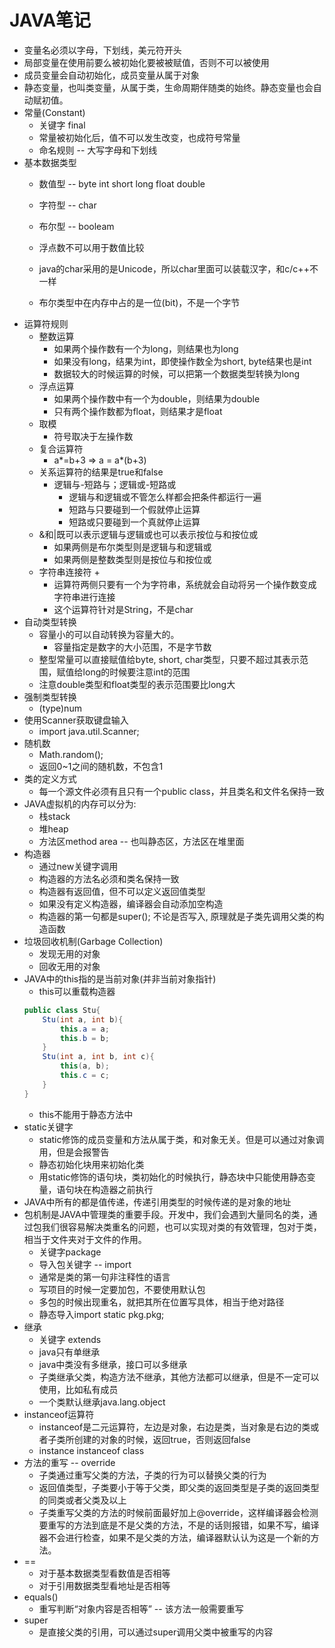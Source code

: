 # JAVA笔记

- 变量名必须以字母，下划线，美元符开头
- 局部变量在使用前要么被初始化要被被赋值，否则不可以被使用
- 成员变量会自动初始化，成员变量从属于对象
- 静态变量，也叫类变量，从属于类，生命周期伴随类的始终。静态变量也会自动赋初值。
- 常量(Constant)
	- 关键字 final
	- 常量被初始化后，值不可以发生改变，也成符号常量
	- 命名规则 -- 大写字母和下划线
- 基本数据类型
	- 数值型 -- byte int short long float double
	- 字符型 -- char
	- 布尔型 -- booleam

	- 浮点数不可以用于数值比较
	- java的char采用的是Unicode，所以char里面可以装载汉字，和c/c++不一样
	- 布尔类型中在内存中占的是一位(bit)，不是一个字节
- 运算符规则
	- 整数运算
		- 如果两个操作数有一个为long，则结果也为long
		- 如果没有long，结果为int，即使操作数全为short, byte结果也是int
		- 数据较大的时候运算的时候，可以把第一个数据类型转换为long
	- 浮点运算
		- 如果两个操作数中有一个为double，则结果为double
		- 只有两个操作数都为float，则结果才是float
	- 取模
		- 符号取决于左操作数
	- 复合运算符
		- a*=b+3 => a = a*(b+3)
	- 关系运算符的结果是true和false
		- 逻辑与-短路与；逻辑或-短路或
			- 逻辑与和逻辑或不管怎么样都会把条件都运行一遍
			- 短路与只要碰到一个假就停止运算
			- 短路或只要碰到一个真就停止运算
	- &和|既可以表示逻辑与逻辑或也可以表示按位与和按位或
		- 如果两侧是布尔类型则是逻辑与和逻辑或
		- 如果两侧是整数类型则是按位与和按位或
	- 字符串连接符 +
		- 运算符两侧只要有一个为字符串，系统就会自动将另一个操作数变成字符串进行连接
		- 这个运算符针对是String，不是char
- 自动类型转换
	- 容量小的可以自动转换为容量大的。
		- 容量指定是数字的大小范围，不是字节数
	- 整型常量可以直接赋值给byte, short, char类型，只要不超过其表示范围，赋值给long的时候要注意int的范围
	- 注意double类型和float类型的表示范围要比long大
- 强制类型转换
	- (type)num
- 使用Scanner获取键盘输入
	- import java.util.Scanner;
- 随机数
	- Math.random();
	- 返回0~1之间的随机数，不包含1
- 类的定义方式
	- 每一个源文件必须有且只有一个public class，并且类名和文件名保持一致
- JAVA虚拟机的内存可以分为:
	- 栈stack
	- 堆heap
	- 方法区method area -- 也叫静态区，方法区在堆里面
- 构造器
	- 通过new关键字调用
	- 构造器的方法名必须和类名保持一致
	- 构造器有返回值，但不可以定义返回值类型
	- 如果没有定义构造器，编译器会自动添加空构造
	- 构造器的第一句都是super(); 不论是否写入, 原理就是子类先调用父类的构造函数
- 垃圾回收机制(Garbage Collection)
	- 发现无用的对象
	- 回收无用的对象
- JAVA中的this指的是当前对象(并非当前对象指针)
	- this可以重载构造器
	```java
	public class Stu{
		Stu(int a, int b){
			this.a = a;
			this.b = b;
		}
		Stu(int a, int b, int c){
			this(a, b);
			this.c = c;
		}
	}
	```
	- this不能用于静态方法中
- static关键字
	- static修饰的成员变量和方法从属于类，和对象无关。但是可以通过对象调用，但是会报警告
	- 静态初始化块用来初始化类
	- 用static修饰的语句块，类初始化的时候执行，静态块中只能使用静态变量，语句块在构造器之前执行
- JAVA中所有的都是值传递，传递引用类型的时候传递的是对象的地址
- 包机制是JAVA中管理类的重要手段。开发中，我们会遇到大量同名的类，通过包我们很容易解决类重名的问题，也可以实现对类的有效管理，包对于类，相当于文件夹对于文件的作用。
	- 关键字package
	- 导入包关键字 -- import
	- 通常是类的第一句非注释性的语言
	- 写项目的时候一定要加包，不要使用默认包
	- 多包的时候出现重名，就把其所在位置写具体，相当于绝对路径
	- 静态导入import static pkg.pkg;
- 继承
	- 关键字 extends
	- java只有单继承
	- java中类没有多继承，接口可以多继承
	- 子类继承父类，构造方法不继承，其他方法都可以继承，但是不一定可以使用，比如私有成员
	- 一个类默认继承java.lang.object
- instanceof运算符
	- instanceof是二元运算符，左边是对象，右边是类，当对象是右边的类或者子类所创建的对象的时候，返回true，否则返回false
	- instance instanceof class
- 方法的重写 -- override
	- 子类通过重写父类的方法，子类的行为可以替换父类的行为
	- 返回值类型，子类要小于等于父类，即父类的返回类型是子类的返回类型的同类或者父类及以上
	- 子类重写父类的方法的时候前面最好加上@override，这样编译器会检测要重写的方法到底是不是父类的方法，不是的话则报错，如果不写，编译器不会进行检查，如果不是父类的方法，编译器默认认为这是一个新的方法。
- ==
	- 对于基本数据类型看数值是否相等
	- 对于引用数据类型看地址是否相等
- equals()
	- 重写判断“对象内容是否相等” -- 该方法一般需要重写
- super
	- 是直接父类的引用，可以通过super调用父类中被重写的内容
